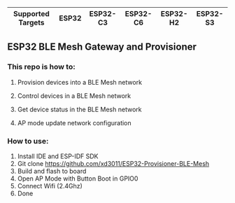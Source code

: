 | Supported Targets | ESP32 | ESP32-C3 | ESP32-C6 | ESP32-H2 | ESP32-S3 |
| ----------------- | ----- | -------- | -------- | -------- | -------- |

## ESP32 BLE Mesh Gateway and Provisioner

### This repo is how to:
1. Provision devices into a BLE Mesh network

2. Control devices in a BLE Mesh network

3. Get device status in the BLE Mesh network

4. AP mode update network configuration

### How to use:
1. Install IDE and ESP-IDF SDK
2. Git clone https://github.com/xd3011/ESP32-Provisioner-BLE-Mesh
3. Build and flash to board
4. Open AP Mode with Button Boot in GPIO0
5. Connect Wifi (2.4Ghz)
6. Done
